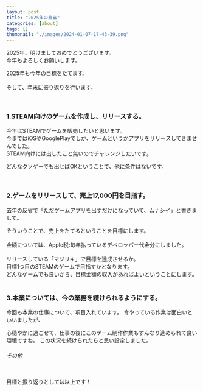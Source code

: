 ```yaml
---
layout: post
title: "2025年の豊富"
categories: [about]
tags: []
thumbnail: "./images/2024-01-07-17-43-39.png"
---
```


2025年、明けましておめでとうございます。  
今年もよろしくお願いします。  
  
2025年も今年の目標をたてます。  
<br>
そして、年末に振り返りを行います。
  
<br>

### 1.STEAM向けのゲームを作成し、リリースする。
今年はSTEAMでゲームを販売したいと思います。  
今まではiOSやGooglePlayでしか、ゲームというかアプリをリリースしてきませんでした。  
STEAM向けには出したこと無いのでチャレンジしたいです。  
  
どんなクソゲーでも出せばOKということで、他に条件はないです。

<br>


### 2.ゲームをリリースして、売上17,000円を目指す。
去年の反省で「ただゲームアプリを出すだけになっていて、ムナシイ」と書きまして。  
  
そういうことで、売上をたてるということを目標にします。  
<br>
金額については、Apple税:毎年払っているデベロッパー代金分にしました。  
<br>
リリースしている「マジリキ」で目標を達成させるか。  
目標1つ目のSTEAMのゲームで目指すかとなります。  
どんなゲームでも良いから、目標金額の収入があればよいということにします。  
<br>

### 3.本業については、今の業務を続けられるようにする。
今回も本業の仕事について、項目入れています。
今やっている作業は面白いといいましたが、

心穏やかに過ごせて、仕事の後にこのゲーム制作作業もすんなり進められて良い環境ですね。
この状況を続けられたらと思い設定しました。
<br>

###### その他

<br>
目標と振り返りとしては以上です！  
  
